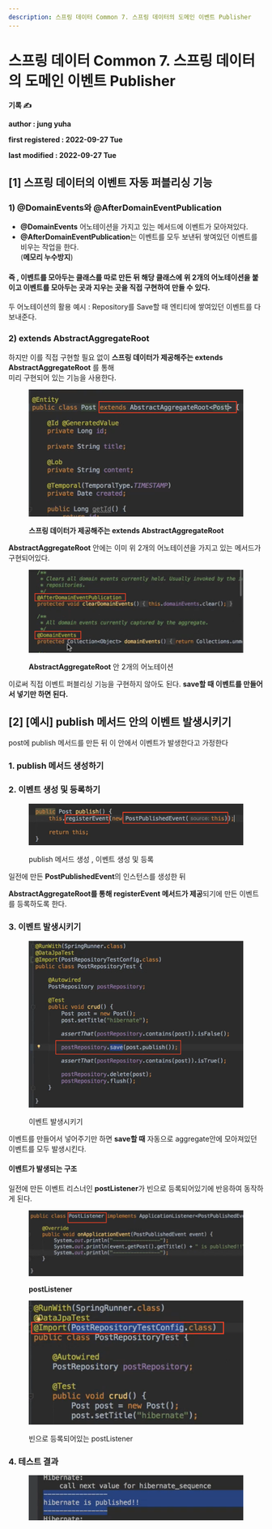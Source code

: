 ```yaml
---
description: 스프링 데이터 Common 7. 스프링 데이터의 도메인 이벤트 Publisher
---
```


# 스프링 데이터 Common 7. 스프링 데이터의 도메인 이벤트 Publisher

**기록 ✍️**

**author : jung yuha**

**first registered : 2022-09-27 Tue**

**last modified : 2022-09-27 Tue**

## \[1] 스프링 데이터의 이벤트 자동 퍼블리싱 기능

### 1) @DomainEvents와 @AfterDomainEventPublication

* **@DomainEvents** 어노테이션을 가지고 있는 메서드에 이벤트가 모아져있다.
* **@AfterDomainEventPublication**는 이벤트를 모두 보낸뒤 쌓여있던 이벤트를 비우는 작업을 한다.\
  (**메모리 누수방지**)

#### 즉 , 이벤트를 모아두는 클래스를 따로 만든 뒤 해당 클래스에 위 2개의 어노테이션을 붙이고 이벤트를 모아두는 곳과 지우는 곳을 직접 구현하여 만들 수 있다.

두 어노테이션의 활용 예시  : Repository를 Save할 때 엔티티에 쌓여있던 이벤트를 다 보내준다.

### &#x20;2) extends AbstractAggregateRoot

하지만 이를 직접 구현할 필요 없이 **스프링 데이터가 제공해주는 extends AbstractAggregateRoot** 를 통해 \
미리 구현되어 있는 기능을 사용한다.&#x20;

<figure><img src="../../.gitbook/assets/image (14).png" alt=""><figcaption><p> <strong>스프링 데이터가 제공해주는 extends AbstractAggregateRoot</strong></p></figcaption></figure>

**AbstractAggregateRoot** 안에는 이미 위 2개의 어노테이션을 가지고 있는 메서드가 구현되어있다.

<figure><img src="../../.gitbook/assets/image (26) (1).png" alt=""><figcaption><p><strong>AbstractAggregateRoot</strong> 안  2개의 어노테이션</p></figcaption></figure>

이로써 직접 이벤트 퍼블리싱 기능을 구현하지 않아도 된다. **save할 때 이벤트를 만들어서 넣기만 하면 된다.**

## **\[2]** \[예시] publish 메서드 안의 이벤트 발생시키기

post에 publish 메서드를 만든 뒤 이 안에서 이벤트가 발생한다고 가정한다

### 1. publish 메서드 생성하기

### 2. 이벤트 생성 및 등록하기

<figure><img src="../../.gitbook/assets/image (22) (2).png" alt=""><figcaption><p> publish 메서드 생성 , 이벤트 생성 및 등록 </p></figcaption></figure>

일전에 만든 **PostPublishedEvent**의 인스턴스를 생성한 뒤

**AbstractAggregateRoot를 통해 registerEvent 메서드가 제공**되기에 만든 이벤트를 등록하도록 한다.

### 3. 이벤트 발생시키기

<figure><img src="../../.gitbook/assets/image (2) (6).png" alt=""><figcaption><p> 이벤트 발생시키기</p></figcaption></figure>

이벤트를 만들어서 넣어주기만 하면 **save할 때** 자동으로 aggregate안에 모아져있던 이벤트를 모두 발생시킨다.&#x20;

#### 이벤트가 발생되는 구조&#x20;

일전에 만든 이벤트 리스너인 **postListener**가 빈으로 등록되어있기에 반응하여 동작하게 된다.

<figure><img src="../../.gitbook/assets/image (3) (3).png" alt=""><figcaption><p> <strong>postListener</strong></p></figcaption></figure>

<figure><img src="../../.gitbook/assets/image (25) (1).png" alt=""><figcaption><p> 빈으로 등록되어있는 postListener</p></figcaption></figure>

### 4. 테스트 결과

<figure><img src="../../.gitbook/assets/image (7).png" alt=""><figcaption></figcaption></figure>





